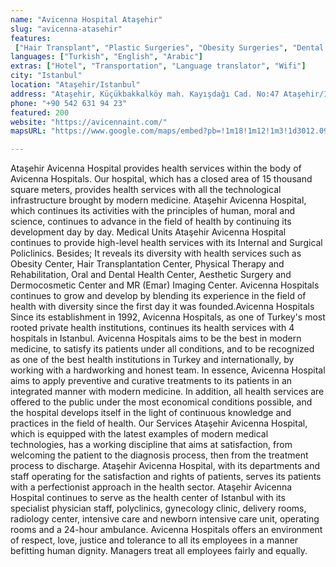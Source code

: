 ```yaml
---
name: "Avicenna Hospital Ataşehir"
slug: "avicenna-atasehir"
features:
 ["Hair Transplant", "Plastic Surgeries", "Obesity Surgeries", "Dental Operations", "Eye Operations", "Esthetic Surgeries", "Rhinoplasty", "Breast Operations", "BBL"]
languages: ["Turkish", "English", "Arabic"]
extras: ["Hotel", "Transportation", "Language translator", "Wifi"]
city: "Istanbul"
location: "Ataşehir/Istanbul"
address: "Ataşehir, Küçükbakkalköy mah. Kayışdağı Cad. No:47 Ataşehir/İstanbul 34750"
phone: "+90 542 631 94 23"
featured: 200
website: "https://avicennaint.com/"
mapsURL: "https://www.google.com/maps/embed?pb=!1m18!1m12!1m3!1d3012.0972573209942!2d29.106637816123953!3d40.979351129151894!2m3!1f0!2f0!3f0!3m2!1i1024!2i768!4f13.1!3m3!1m2!1s0x14cac638df9fa011%3A0x68720d01a7943773!2sAvicenna%20International%20Hospital!5e0!3m2!1sen!2str!4v1661198232314!5m2!1sen!2str"

---
```


Ataşehir Avicenna Hospital provides health services within the body of Avicenna Hospitals. Our hospital, which has a closed area of ​​15 thousand square meters, provides health services with all the technological infrastructure brought by modern medicine. Ataşehir Avicenna Hospital, which continues its activities with the principles of human, moral and science, continues to advance in the field of health by continuing its development day by day. Medical Units Ataşehir Avicenna Hospital continues to provide high-level health services with its Internal and Surgical Policlinics. Besides; It reveals its diversity with health services such as Obesity Center, Hair Transplantation Center, Physical Therapy and Rehabilitation, Oral and Dental Health Center, Aesthetic Surgery and Dermocosmetic Center and MR (Emar) Imaging Center. Avicenna Hospitals continues to grow and develop by blending its experience in the field of health with diversity since the first day it was founded.Avicenna Hospitals Since its establishment in 1992, Avicenna Hospitals, as one of Turkey's most rooted private health institutions, continues its health services with 4 hospitals in Istanbul. Avicenna Hospitals aims to be the best in modern medicine, to satisfy its patients under all conditions, and to be recognized as one of the best health institutions in Turkey and internationally, by working with a hardworking and honest team. In essence, Avicenna Hospital aims to apply preventive and curative treatments to its patients in an integrated manner with modern medicine. In addition, all health services are offered to the public under the most economical conditions possible, and the hospital develops itself in the light of continuous knowledge and practices in the field of health. Our Services Ataşehir Avicenna Hospital, which is equipped with the latest examples of modern medical technologies, has a working discipline that aims at satisfaction, from welcoming the patient to the diagnosis process, then from the treatment process to discharge. Ataşehir Avicenna Hospital, with its departments and staff operating for the satisfaction and rights of patients, serves its patients with a perfectionist approach in the health sector. Ataşehir Avicenna Hospital continues to serve as the health center of Istanbul with its specialist physician staff, polyclinics, gynecology clinic, delivery rooms, radiology center, intensive care and newborn intensive care unit, operating rooms and a 24-hour ambulance. Avicenna Hospitals offers an environment of respect, love, justice and tolerance to all its employees in a manner befitting human dignity. Managers treat all employees fairly and equally.
